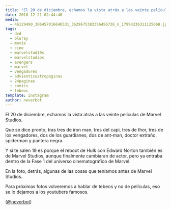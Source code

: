 ```yaml
---
title: "El 20 de diciembre, echamos la vista atrás a las veinte películas de Marvel Studios"
date: 2018-12-21 02:44:46
media: 
  - 46129490_306457016640531_3629675383356456726_n_17994236311125068.jpg
tags: 
  - dvd
  - bluray
  - movie
  - cine
  - marvelstud10s
  - marvelstudios
  - avengers
  - marvel
  - vengadores
  - advienticuatropaginas
  - 24paginas
  - comics
  - tebeos
template: instagram
author: neverbot
---
```


El 20 de diciembre, echamos la vista atrás a las veinte películas de Marvel Studios.


Que se dice pronto, tras tres de iron man, tres del capi, tres de thor, tres de los vengadores, dos de los guardianes, dos de ant-man, doctor extraño, spiderman y pantera negra.


Y si te salen 19 es porque el reboot de Hulk con Edward Norton también es de Marvel Studios, aunque finalmente cambiaran de actor, pero ya entraba dentro de la Fase 1 del universo cinematográfico de Marvel.


En la foto, detrás, algunas de las cosas que teníamos antes de Marvel Studios.


Para próximas fotos volveremos a hablar de tebeos y no de películas, eso se lo dejamos a los youtubers famosos.


([@neverbot](https://instagram.com/neverbot))



